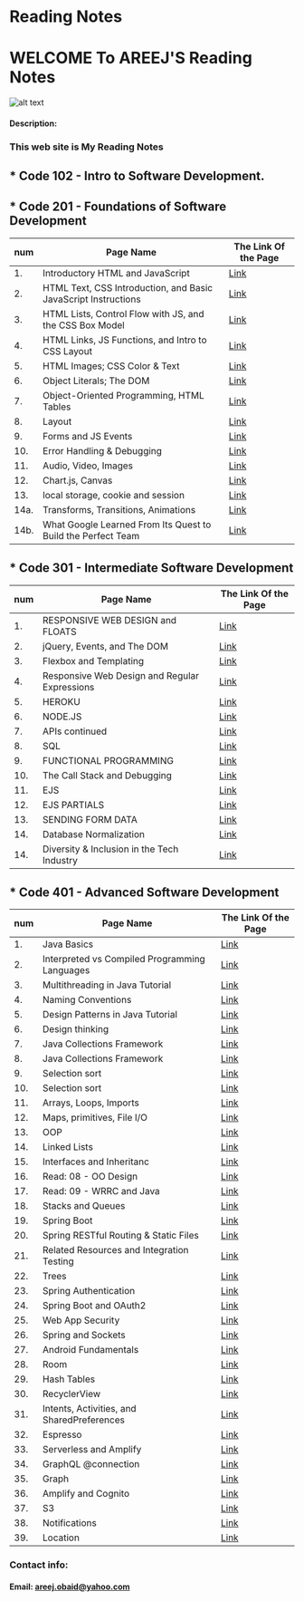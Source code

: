 # Reading Notes

# WELCOME To AREEJ'S Reading Notes

![alt text](https://www.impactplus.com/hubfs/17-award-winning-website-designs-02.jpg)

#### Description:

### This web site is My Reading Notes

## \* Code 102 - Intro to Software Development.

## \* Code 201 - Foundations of Software Development

| num  | Page Name                                                      | The Link Of the Page                                           |
| ---- | -------------------------------------------------------------- | -------------------------------------------------------------- |
| 1.   | Introductory HTML and JavaScript                               | [Link](https://areejobaid94.github.io/reading-notes/class-01)  |
| 2.   | HTML Text, CSS Introduction, and Basic JavaScript Instructions | [Link](https://areejobaid94.github.io/reading-notes/class-02)  |
| 3.   | HTML Lists, Control Flow with JS, and the CSS Box Model        | [Link](https://areejobaid94.github.io/reading-notes/class-03)  |
| 4.   | HTML Links, JS Functions, and Intro to CSS Layout              | [Link](https://areejobaid94.github.io/reading-notes/class-04)  |
| 5.   | HTML Images; CSS Color & Text                                  | [Link](https://areejobaid94.github.io/reading-notes/class-05)  |
| 6.   | Object Literals; The DOM                                       | [Link](https://areejobaid94.github.io/reading-notes/class-06)  |
| 7.   | Object-Oriented Programming, HTML Tables                       | [Link](https://areejobaid94.github.io/reading-notes/class-07)  |
| 8.   | Layout                                                         | [Link](https://areejobaid94.github.io/reading-notes/class-08)  |
| 9.   | Forms and JS Events                                            | [Link](https://areejobaid94.github.io/reading-notes/class-09)  |
| 10.  | Error Handling & Debugging                                     | [Link](https://areejobaid94.github.io/reading-notes/class-10)  |
| 11.  | Audio, Video, Images                                           | [Link](https://areejobaid94.github.io/reading-notes/class-11)  |
| 12.  | Chart.js, Canvas                                               | [Link](https://areejobaid94.github.io/reading-notes/class-12)  |
| 13.  | local storage, cookie and session                              | [Link](https://areejobaid94.github.io/reading-notes/class-13)  |
| 14a. | Transforms, Transitions, Animations                            | [Link](https://areejobaid94.github.io/reading-notes/class-14a) |
| 14b. | What Google Learned From Its Quest to Build the Perfect Team   | [Link](https://areejobaid94.github.io/reading-notes/class-14b) |

## \* Code 301 - Intermediate Software Development

| num | Page Name                                     | The Link Of the Page                                        |
| --- | --------------------------------------------- | ----------------------------------------------------------- |
| 1.  | RESPONSIVE WEB DESIGN and FLOATS              | [Link](https://areejobaid94.github.io/reading-notes/301-01) |
| 2.  | jQuery, Events, and The DOM                   | [Link](https://areejobaid94.github.io/reading-notes/301-02) |
| 3.  | Flexbox and Templating                        | [Link](https://areejobaid94.github.io/reading-notes/301-03) |
| 4.  | Responsive Web Design and Regular Expressions | [Link](https://areejobaid94.github.io/reading-notes/301-04) |
| 5.  | HEROKU                                        | [Link](https://areejobaid94.github.io/reading-notes/301-05) |
| 6.  | NODE.JS                                       | [Link](https://areejobaid94.github.io/reading-notes/301-06) |
| 7.  | APIs continued                                | [Link](https://areejobaid94.github.io/reading-notes/301-07) |
| 8.  | SQL                                           | [Link](https://areejobaid94.github.io/reading-notes/301-08) |
| 9.  | FUNCTIONAL PROGRAMMING                        | [Link](https://areejobaid94.github.io/reading-notes/301-09) |
| 10. | The Call Stack and Debugging                  | [Link](https://areejobaid94.github.io/reading-notes/301-10) |
| 11. | EJS                                           | [Link](https://areejobaid94.github.io/reading-notes/301-11) |
| 12. | EJS PARTIALS                                  | [Link](https://areejobaid94.github.io/reading-notes/301-12) |
| 13. | SENDING FORM DATA                             | [Link](https://areejobaid94.github.io/reading-notes/301-13) |
| 14. | Database Normalization                        | [Link](https://areejobaid94.github.io/reading-notes/301-14) |
| 14. | Diversity & Inclusion in the Tech Industry    | [Link](https://areejobaid94.github.io/reading-notes/301-15) |

## \* Code 401 - Advanced Software Development

| num | Page Name                                     | The Link Of the Page                                             |
| --- | --------------------------------------------- | ---------------------------------------------------------------- |
| 1.  | Java Basics                                   | [Link](https://areejobaid94.github.io/reading-notes/401-01)      |
| 2.  | Interpreted vs Compiled Programming Languages | [Link](https://areejobaid94.github.io/reading-notes/401-prep-01) |
| 3.  | Multithreading in Java Tutorial               | [Link](https://areejobaid94.github.io/reading-notes/401-prep-02) |
| 4.  | Naming Conventions                            | [Link](https://areejobaid94.github.io/reading-notes/401-prep-03) |
| 5.  | Design Patterns in Java Tutorial              | [Link](https://areejobaid94.github.io/reading-notes/401-prep-04) |
| 6.  | Design thinking                               | [Link](https://areejobaid94.github.io/reading-notes/401-prep-05) |
| 7.  | Java Collections Framework                    | [Link](https://areejobaid94.github.io/reading-notes/401-prep-06) |
| 8.  | Java Collections Framework                    | [Link](https://areejobaid94.github.io/reading-notes/401-prep-06) |
| 9.  | Selection sort                                | [Link](https://areejobaid94.github.io/reading-notes/401-prep-07) |
| 10. | Selection sort                                | [Link](https://areejobaid94.github.io/reading-notes/401-prep-08) |
| 11. | Arrays, Loops, Imports                        | [Link](https://areejobaid94.github.io/reading-notes/401-02)      |
| 12. | Maps, primitives, File I/O                    | [Link](https://areejobaid94.github.io/reading-notes/401-03)      |
| 13. | OOP                                           | [Link](https://areejobaid94.github.io/reading-notes/401-04)      |
| 14. | Linked Lists                                  | [Link](https://areejobaid94.github.io/reading-notes/401-05)      |
| 15. | Interfaces and Inheritanc                     | [Link](https://areejobaid94.github.io/reading-notes/401-06)      |
| 16. | Read: 08 - OO Design                          | [Link](https://areejobaid94.github.io/reading-notes/401-07)      |
| 17. | Read: 09 - WRRC and Java                      | [Link](https://areejobaid94.github.io/reading-notes/401-08)      |
| 18. | Stacks and Queues                             | [Link](https://areejobaid94.github.io/reading-notes/401-09)      |
| 19. | Spring Boot                                   | [Link](https://areejobaid94.github.io/reading-notes/401-11)      |
| 20. | Spring RESTful Routing & Static Files         | [Link](https://areejobaid94.github.io/reading-notes/401-12)      |
| 21. | Related Resources and Integration Testing     | [Link](https://areejobaid94.github.io/reading-notes/401-13)      |
| 22. | Trees                                         | [Link](https://areejobaid94.github.io/reading-notes/401-14)      |
| 23. | Spring Authentication                         | [Link](https://areejobaid94.github.io/reading-notes/401-15)      |
| 24. | Spring Boot and OAuth2                        | [Link](https://areejobaid94.github.io/reading-notes/401-16)      |
| 25. | Web App Security                              | [Link](https://areejobaid94.github.io/reading-notes/401-17)      |
| 26. | Spring and Sockets                            | [Link](https://areejobaid94.github.io/reading-notes/401-18)      |
| 27. | Android Fundamentals                          | [Link](https://areejobaid94.github.io/reading-notes/401-26)      |
| 28. | Room                                          | [Link](https://areejobaid94.github.io/reading-notes/401-29)      |
| 29. | Hash Tables                                   | [Link](https://areejobaid94.github.io/reading-notes/401-30)      |
| 30. | RecyclerView                                  | [Link](https://areejobaid94.github.io/reading-notes/401-28)      |
| 31. | Intents, Activities, and SharedPreferences    | [Link](https://areejobaid94.github.io/reading-notes/401-27)      |
| 32. | Espresso                                      | [Link](https://areejobaid94.github.io/reading-notes/401-31)      |
| 33. | Serverless and Amplify                        | [Link](https://areejobaid94.github.io/reading-notes/401-32)      |
| 34. | GraphQL @connection                           | [Link](https://areejobaid94.github.io/reading-notes/401-33)      |
| 35. | Graph                                         | [Link](https://areejobaid94.github.io/reading-notes/401-34)      |
| 36. | Amplify and Cognito                           | [Link](https://areejobaid94.github.io/reading-notes/401-36)      |
| 37. |  S3                                           | [Link](https://areejobaid94.github.io/reading-notes/401-37)      |
| 38. | Notifications                                 | [Link](https://areejobaid94.github.io/reading-notes/401-38)      |
| 39. | Location                                      | [Link](https://areejobaid94.github.io/reading-notes/401-38)      |


### Contact info:

#### Email: areej.obaid@yahoo.com
